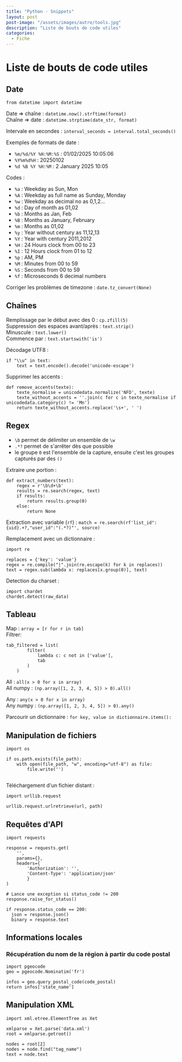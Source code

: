 ```yaml
---
title: "Python - Snippets"
layout: post  
post-image: "/assets/images/autre/tools.jpg"  
description: "Liste de bouts de code utiles"  
categories:
  - Fiche
---
```



# Liste de bouts de code utiles

## Date

`from datetime import datetime`

Date => chaîne : `datetime.now().strftime(format)`  
Chaîne => date : `datetime.strptime(date_str, format)`

Intervale en secondes : `interval_seconds = interval.total_seconds()`

Exemples de formats de date :
- `%m/%d/%Y %H:%M:%S` : 01/02/2025 10:05:06
- `%Y%m%d%H` : 20250102
- `%d %B %Y %H:%M` : 2 January 2025 10:05

Codes :
- `%a` :	Weekday as Sun, Mon
- `%A` :	Weekday as full name as Sunday, Monday
- `%w` :	Weekday as decimal no as 0,1,2...
- `%d` :	Day of month as 01,02
- `%b` :	Months as Jan, Feb
- `%B` :	Months as January, February
- `%m` :	Months as 01,02
- `%y` :	Year without century as 11,12,13
- `%Y` :	Year with century 2011,2012
- `%H` :	24 Hours clock from 00 to 23
- `%I` :	12 Hours clock from 01 to 12
- `%p` :	AM, PM
- `%M` :	Minutes from 00 to 59
- `%S` :	Seconds from 00 to 59
- `%f` :	Microseconds 6 decimal numbers

Corriger les problèmes de timezone : `date.tz_convert(None)`

## Chaînes

Remplissage par le début avec des 0 : `cp.zfill(5)`  
Suppression des espaces avant/après : `text.strip()`  
Minuscule : `text.lower()`  
Commence par : `text.startswith('is')`

Décodage UTF8 : 
``` 
if "\\u" in text:
    text = text.encode().decode('unicode-escape')
```

Supprimer les accents :
``` 
def remove_accents(texte):
    texte_normalise = unicodedata.normalize('NFD', texte)
    texte_without_accents = ''.join(c for c in texte_normalise if unicodedata.category(c) != 'Mn')
    return texte_without_accents.replace('\s+', ' ')
```

## Regex

- `\b` permet de délimiter un ensemble de `\w`
- `.*?` permet de s'arrêter dès que possible
- le groupe `0` est l'ensemble de la capture, ensuite c'est les groupes capturés par des `()`

Extraire une portion :
``` 
def extract_numbers(text):
    regex = r'\b\d+\b'
    results = re.search(regex, text)
    if results:
        return results.group(0)
    else:
        return None
```

Extraction avec variable (`rf`) :
`match = re.search(rf'list_id":{uid}.+?,"user_id":"(.*?)"', source)`

Remplacement avec un dictionnaire :
``` 
import re

replaces = {'key': 'value'}
regex = re.compile("|".join(re.escape(k) for k in replaces))
text = regex.sub(lambda x: replaces[x.group(0)], text)
```

Detection du charset :   
```
import chardet
chardet.detect(raw_data)
```

## Tableau

Map : `array = [r for r in tab]`   
Filtrer:
```
tab_filtered = list(
        filter(
            lambda c: c not in ['value'], 
            tab
        )
    ) 
```  

All : `all(x > 0 for x in array)`  
All numpy : `(np.array([1, 2, 3, 4, 5]) > 0).all()`

Any : `any(x > 0 for x in array)`  
Any numpy : `(np.array([1, 2, 3, 4, 5]) > 0).any()`

Parcourir un dictionnaire : `for key, value in dictionnaire.items():`

## Manipulation de fichiers

```
import os

if os.path.exists(file_path):
    with open(file_path, "w", encoding="utf-8") as file:
        file.write('')
  
```

Téléchargement d'un fichier distant :   
``` 
import urllib.request

urllib.request.urlretrieve(url, path)
```

## Requêtes d'API

```
import requests

response = requests.get(
    '', 
    params={}, 
    headers={
        'Authorization': '', 
        'Content-Type': 'application/json'
        }
)

# Lance une exception si status_code != 200
response.raise_for_status()

if response.status_code == 200:
  json = response.json()
  binary = response.text

```

## Informations locales

### Récupération du nom de la région à partir du code postal
```
import pgeocode
geo = pgeocode.Nominatim('fr')

infos = geo.query_postal_code(code_postal)
return infos['state_name']
```

## Manipulation XML 

``` 
import xml.etree.ElementTree as Xet 

xmlparse = Xet.parse('data.xml') 
root = xmlparse.getroot() 

nodes = root[2]
nodes = node.find("tag_name")
text = node.text
```